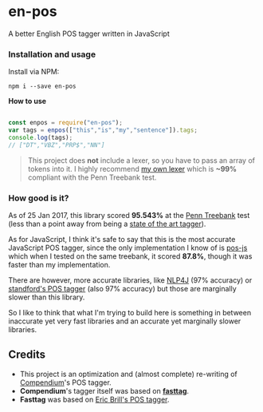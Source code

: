 # en-pos
A better English POS tagger written in JavaScript

### Installation and usage

Install via NPM:

```
npm i --save en-pos
```

**How to use**

```javascript

const enpos = require("en-pos");
var tags = enpos(["this","is","my","sentence"]).tags;
console.log(tags);
// ["DT","VBZ","PRP$","NN"]
```

> This project does **not** include a lexer, so you have to pass an array of tokens into it. I highly recommend [my own lexer](https://github.com/alexcorvi/lexed) which is **~99%** compliant with the Penn Treebank test.

### How good is it?

As of 25 Jan 2017, this library scored **95.543%** at the [Penn Treebank](http://www.cis.upenn.edu/~treebank/) test (less than a point away from being a [state of the art tagger](https://www.aclweb.org/aclwiki/index.php?title=POS_Tagging_(State_of_the_art))).

As for JavaScript, I think it's safe to say that this is the most accurate JavaScript POS tagger, since the only implementation I know of is [pos-js](https://github.com/neopunisher/pos-js) which when I tested on the same treebank, it scored **87.8%**, though it was faster than my implementation.

There are however, more accurate libraries, like [NLP4J](https://emorynlp.github.io/nlp4j/) (97% accuracy) or [standford's POS tagger](http://nlp.stanford.edu/software/tagger.shtml) (also 97% accuracy) but those are marginally slower than this library.

So I like to think that what I'm trying to build here is something in between inaccurate yet very fast libraries and an accurate yet marginally slower libraries.


## Credits
* This project is an optimization and (almost complete) re-writing of [Compendium](https://github.com/Ulflander/compendium-js)'s POS tagger.
* **Compendium**'s tagger itself was based on **[fasttag](https://github.com/mark-watson/fasttag_v2)**.
* **Fasttag** was based on [Eric Brill's POS tagger](https://en.wikipedia.org/wiki/Brill_tagger).